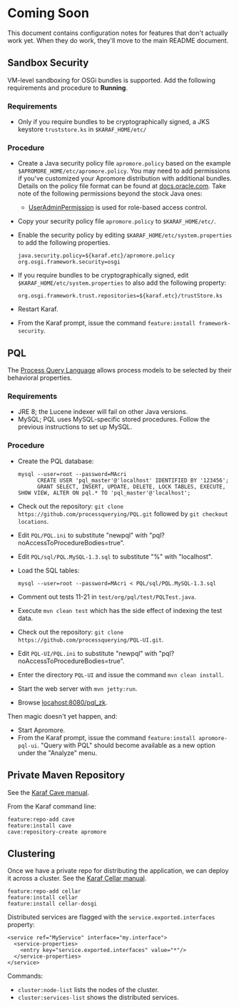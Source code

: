 # Coming Soon
This document contains configuration notes for features that don't actually work yet.
When they do work, they'll move to the main README document.

## Sandbox Security
VM-level sandboxing for OSGi bundles is supported.
Add the following requirements and procedure to **Running**.

### Requirements
- Only if you require bundles to be cryptographically signed, a JKS keystore `truststore.ks` in `$KARAF_HOME/etc/`

### Procedure
- Create a Java security policy file `apromore.policy` based on the example `$APROMORE_HOME/etc/apromore.policy`.
  You may need to add permissions if you've customized your Apromore distribution with additional bundles.
  Details on the policy file format can be found at [docs.oracle.com](https://docs.oracle.com/javase/7/docs/technotes/guides/security/PolicyFiles.html#FileSyntax).
  Take note of the following permissions beyond the stock Java ones:
  - [UserAdminPermission](https://osgi.org/javadoc/r6/cmpn/org/osgi/service/useradmin/UserAdminPermission.html) is used for role-based access control.
- Copy your security policy file `apromore.policy` to `$KARAF_HOME/etc/`.
- Enable the security policy by editing `$KARAF_HOME/etc/system.properties` to add the following properties.

  ```properties
  java.security.policy=${karaf.etc}/apromore.policy
  org.osgi.framework.security=osgi
  ```

- If you require bundles to be cryptographically signed, edit `$KARAF_HOME/etc/system.properties` to also add the following property:

  ```properties
  org.osgi.framework.trust.repositories=${karaf.etc}/trustStore.ks
  ```

- Restart Karaf.
- From the Karaf prompt, issue the command `feature:install framework-security`.


## PQL
The [Process Query Language](http://processquerying.com/pql/) allows process models to be selected by their behavioral properties.

### Requirements
- JRE 8; the Lucene indexer will fail on other Java versions.
- MySQL; PQL uses MySQL-specific stored procedures.  Follow the previous instructions to set up MySQL.

### Procedure
- Create the PQL database:

  ```
  mysql --user=root --password=MAcri
        CREATE USER 'pql_master'@'localhost' IDENTIFIED BY '123456';
        GRANT SELECT, INSERT, UPDATE, DELETE, LOCK TABLES, EXECUTE, SHOW VIEW, ALTER ON pql.* TO 'pql_master'@'localhost';
  ```

- Check out the repository: `git clone https://github.com/processquerying/PQL.git` followed by `git checkout locations`.
- Edit `PQL/PQL.ini` to substitute "newpql" with "pql?noAccessToProcedureBodies=true".
- Edit `PQL/sql/PQL.MySQL-1.3.sql` to substitute "%" with "localhost".
- Load the SQL tables:

  ```
  mysql --user=root --password=MAcri < PQL/sql/PQL.MySQL-1.3.sql
  ```

- Comment out tests 11-21 in `test/org/pql/test/PQLTest.java`.
- Execute `mvn clean test` which has the side effect of indexing the test data.
- Check out the repository: `git clone https://github.com/processquerying/PQL-UI.git`.
- Edit `PQL-UI/PQL.ini` to substitute "newpql" with "pql?noAccessToProcedureBodies=true".
- Enter the directory `PQL-UI` and issue the command `mvn clean install`.
- Start the web server with `mvn jetty:run`.
- Browse [locahost:8080/pql_zk](http://localhost:8080/pql_zk/).

Then magic doesn't yet happen, and:

- Start Apromore.
- From the Karaf prompt, issue the command `feature:install apromore-pql-ui`.
  "Query with PQL" should become available as a new option under the "Analyze" menu.


## Private Maven Repository
See the [Karaf Cave manual](http://karaf.apache.org/manual/cave/latest-4/).

From the Karaf command line:

```
feature:repo-add cave
feature:install cave
cave:repository-create apromore
```


## Clustering
Once we have a private repo for distributing the application, we can deploy it across a cluster.
See the [Karaf Cellar manual](http://karaf.apache.org/manual/cellar/latest-4/).

```
feature:repo-add cellar
feature:install cellar
feature:install cellar-dosgi
```

Distributed services are flagged with the `service.exported.interfaces` property:

```
<service ref="MyService" interface="my.interface">
  <service-properties>
    <entry key="service.exported.interfaces" value="*"/>
  </service-properties>
</service>
```

Commands:
- `cluster:node-list` lists the nodes of the cluster.
- `cluster:services-list` shows the distributed services.

